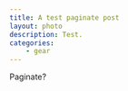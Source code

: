 ```yaml
---
title: A test paginate post
layout: photo
description: Test.
categories:
    - gear
---
```

Paginate?